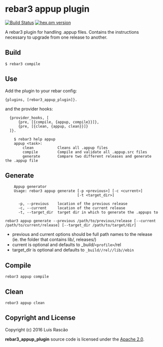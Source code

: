 rebar3 appup plugin
=====

[![Build Status](https://travis-ci.org/lrascao/rebar3_appup_plugin.svg?branch=develop)](https://travis-ci.org/lrascao/rebar3_appup_plugin)
[![hex.pm version](https://img.shields.io/hexpm/v/rebar3_appup_plugin.svg)](https://hex.pm/packages/rebar3_appup_plugin)

A rebar3 plugin for handling .appup files. Contains the instructions necessary to upgrade from one release to another.

Build
-----

    $ rebar3 compile

Use
---

Add the plugin to your rebar config:

    {plugins, [rebar3_appup_plugin]}.

and the provider hooks:

```
  {provider_hooks, [
      {pre, [{compile, {appup, compile}}]},
      {pre, [{clean, {appup, clean}}]}
  ]}.
```

```
    $ rebar3 help appup
    appup <task>:
        clean           Cleans all .appup files
        compile         Compile and validate all .appup.src files
        generate        Compare two different releases and generate the .appup file
```

Generate
---

```
    Appup generator
    Usage: rebar3 appup generate [-p <previous>] [-c <current>]
                                 [-t <target_dir>]

      -p, --previous    location of the previous release
      -c, --current     location of the current release
      -t, --target_dir  target dir in which to generate the .appups to
```

    rebar3 appup generate --previous /path/to/previous/release [--current /path/to/current/release] [--target_dir /path/to/target/dir]

  * previous and current options should be full path names to the release (ie. the folder that contains lib/, releases/)
  * current is optional and defaults to _build/`<profile>`/rel
  * target_dir is optional and defaults to `_build/`<profile>`/rel/`<app>`/lib/`<app>`/ebin`

Compile
---

    rebar3 appup compile

Clean
---

    rebar3 appup clean

## Copyright and License

Copyright (c) 2016 Luis Rascão

**rebar3_appup_plugin** source code is licensed under the [Apache 2.0](LICENSE.md).
